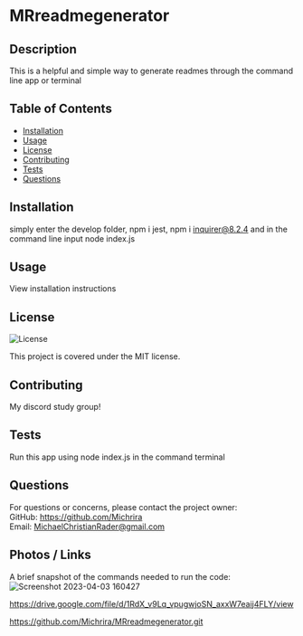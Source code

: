 
# MRreadmegenerator

## Description
This is a helpful and simple way to generate readmes through the command line app or terminal

## Table of Contents
- [Installation](#installation)
- [Usage](#usage)
- [License](#license)
- [Contributing](#contributing)
- [Tests](#tests)
- [Questions](#questions)

## Installation
simply enter the develop folder, npm i jest, npm i inquirer@8.2.4 and in the command line input node index.js

## Usage
View installation instructions

## License
![License](https://img.shields.io/badge/License-MIT-green.svg)

This project is covered under the MIT license.

## Contributing
My discord study group!

## Tests
Run this app using node index.js in the command terminal

## Questions
For questions or concerns, please contact the project owner:  
GitHub: https://github.com/Michrira  
Email: MichaelChristianRader@gmail.com

## Photos / Links
A brief snapshot of the commands needed to run the code: 
![Screenshot 2023-04-03 160427](https://user-images.githubusercontent.com/126362926/229645803-378ad9d5-055c-439f-bc39-ba654c0d06cb.png)

https://drive.google.com/file/d/1RdX_v9Lq_vpugwjoSN_axxW7eaij4FLY/view

https://github.com/Michrira/MRreadmegenerator.git
